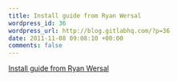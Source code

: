 ```yaml
--- 
title: Install guide from Ryan Wersal
wordpress_id: 36
wordpress_url: http://blog.gitlabhq.com/?p=36
date: 2011-11-08 09:08:10 +00:00
comments: false
---
```

<a href="http://www.ryanwersal.com/blog/2011/10/18/installing-gitlab-on-ubuntu-server/" title="installing-gitlab-on-ubuntu-server">Install guide from Ryan Wersal</a>
